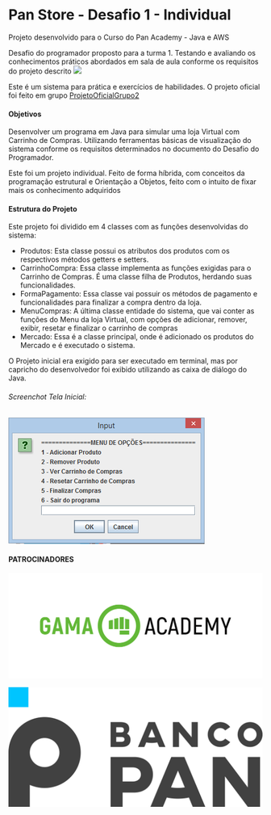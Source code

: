 # Pan Store - Desafio 1 - Individual

Projeto desenvolvido para o Curso do Pan Academy - Java e AWS

Desafio do programador proposto para a turma 1. Testando e avaliando os conhecimentos práticos abordados em sala de aula conforme os requisitos do projeto descrito 
![](Documento_1Desafio_do_Programador.png)

Este é um sistema para prática e exercícios de habilidades. O projeto oficial foi feito em grupo [ProjetoOficialGrupo2](https://github.com/zecarlos558/Aula-PanAcademy/tree/main/Primeiro%20Desafio%20do%20Programador/Projeto1Grupo/PanStore)

#### Objetivos

Desenvolver um programa em Java para simular uma loja Virtual com Carrinho de Compras. Utilizando ferramentas básicas de visualização do sistema conforme os requisitos determinados no documento do Desafio do Programador.

Este foi um projeto individual. Feito de forma híbrida, com conceitos da programação estrutural e Orientação a Objetos, feito com o intuito de fixar mais os conhecimento adquiridos

#### Estrutura do Projeto

Este projeto foi dividido em 4 classes com as funções desenvolvidas do sistema:

- Produtos: Esta classe possui os atributos dos produtos com os respectivos métodos getters e setters.
- CarrinhoCompra: Essa classe implementa as funções exigidas para o Carrinho de Compras. É uma classe filha de Produtos, herdando suas funcionalidades. 
- FormaPagamento: Essa classe vai possuir os métodos de pagamento e funcionalidades para finalizar a compra dentro da loja.
- MenuCompras: A última classe entidade do sistema, que vai conter as funções do Menu da loja Virtual, com opções de adicionar, remover, exibir, resetar e finalizar o carrinho de compras
- Mercado: Essa é a classe principal, onde é adicionado os produtos do Mercado e é executado o sistema.

O Projeto inicial era exigido para ser executado em terminal, mas por capricho do desenvolvedor foi exibido utilizando as caixa de diálogo do Java.

###### Screenchot Tela Inicial:

![](screenshot_Sistema_Loja_Virtual.png)



#### PATROCINADORES

![](logo_gamaAcademy.png)

![](logo_bancoPan.png)

